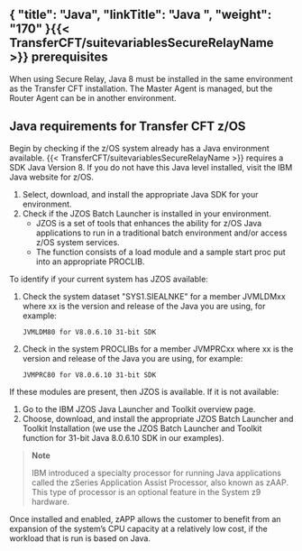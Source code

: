 {
    "title": "Java",
    "linkTitle": "Java  ",
    "weight": "170"
}{{< TransferCFT/suitevariablesSecureRelayName  >}} prerequisites
---------------------------------------------------------------------

When using Secure Relay, Java 8 must be installed in the same environment as the Transfer CFT installation. The Master Agent is managed, but the Router Agent can be in another environment.

Java requirements for Transfer CFT z/OS
---------------------------------------

Begin by checking if the z/OS system already has a Java environment available. {{< TransferCFT/suitevariablesSecureRelayName  >}} requires a SDK Java Version 8. If you do not have this Java level installed, visit the IBM Java website for z/OS.

1. Select, download, and install the appropriate Java SDK for your environment.
1. Check if the JZOS Batch Launcher is installed in your environment.
    -   JZOS is a set of tools that enhances the ability for z/OS Java applications to run in a traditional batch environment and/or access z/OS system services.
    -   The function consists of a load module and a sample start proc put into an appropriate PROCLIB.

To identify if your current system has JZOS available:

1. Check the system dataset "SYS1.SIEALNKE" for a member JVMLDMxx where xx is the version and release of the Java you are using, for example:  
    ```
    JVMLDM80 for V8.0.6.10 31-bit SDK
    ```
1. Check in the system PROCLIBs for a member JVMPRCxx where xx is the version and release of the Java you are using, for example:  
    ```
    JVMPRC80 for V8.0.6.10 31-bit SDK
    ```

If these modules are present, then JZOS is available. If it is not available:

1. Go to the IBM JZOS Java Launcher and Toolkit overview page.
1. Choose, download, and install the appropriate JZOS Batch Launcher and Toolkit Installation (we use the JZOS Batch Launcher and Toolkit function for 31-bit Java 8.0.6.10 SDK in our examples).

> **Note**
>
> IBM introduced a specialty processor for running Java applications called the zSeries Application Assist Processor, also known as zAAP. This type of processor is an optional feature in the System z9 hardware.

Once installed and enabled, zAPP allows the customer to benefit from an expansion of the system’s CPU capacity at a relatively low cost, if the workload that is run is based on Java.
